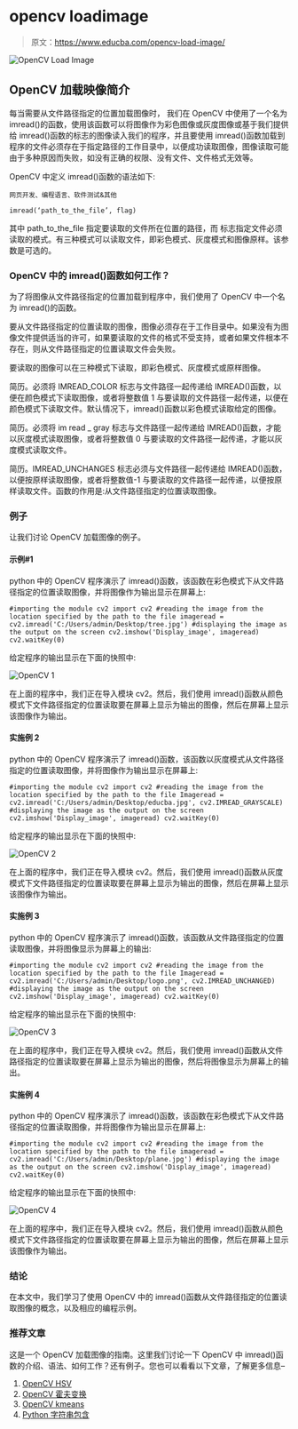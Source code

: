 # opencv loadimage

> 原文：<https://www.educba.com/opencv-load-image/>

![OpenCV Load Image](img/d97ed81be02d241d3e00a76e986c038b.png)



## OpenCV 加载映像简介

每当需要从文件路径指定的位置加载图像时， 我们在 OpenCV 中使用了一个名为 imread()的函数，使用该函数可以将图像作为彩色图像或灰度图像或基于我们提供给 imread()函数的标志的图像读入我们的程序，并且要使用 imread()函数加载到程序的文件必须存在于指定路径的工作目录中，以便成功读取图像，图像读取可能由于多种原因而失败，如没有正确的权限、没有文件、文件格式无效等。

OpenCV 中定义 imread()函数的语法如下:

<small>网页开发、编程语言、软件测试&其他</small>

`imread(‘path_to_the_file’, flag)`

其中 path_to_the_file 指定要读取的文件所在位置的路径，而
标志指定文件必须读取的模式。有三种模式可以读取文件，即彩色模式、灰度模式和图像原样。该参数是可选的。

### OpenCV 中的 imread()函数如何工作？

为了将图像从文件路径指定的位置加载到程序中，我们使用了 OpenCV 中一个名为 imread()的函数。

要从文件路径指定的位置读取的图像，图像必须存在于工作目录中。如果没有为图像文件提供适当的许可，如果要读取的文件的格式不受支持，或者如果文件根本不存在，则从文件路径指定的位置读取文件会失败。

要读取的图像可以在三种模式下读取，即彩色模式、灰度模式或原样图像。

简历。必须将 IMREAD_COLOR 标志与文件路径一起传递给 IMREAD()函数，以便在颜色模式下读取图像，或者将整数值 1 与要读取的文件路径一起传递，以便在颜色模式下读取文件。默认情况下，imread()函数以彩色模式读取给定的图像。

简历。必须将 im read _ gray 标志与文件路径一起传递给 IMREAD()函数，才能以灰度模式读取图像，或者将整数值 0 与要读取的文件路径一起传递，才能以灰度模式读取文件。

简历。IMREAD_UNCHANGES 标志必须与文件路径一起传递给 IMREAD()函数，以便按原样读取图像，或者将整数值-1 与要读取的文件路径一起传递，以便按原样读取文件。函数的作用是:从文件路径指定的位置读取图像。

### 例子

让我们讨论 OpenCV 加载图像的例子。

#### 示例#1

python 中的 OpenCV 程序演示了 imread()函数，该函数在彩色模式下从文件路径指定的位置读取图像，并将图像作为输出显示在屏幕上:

`#importing the module cv2
import cv2
#reading the image from the location specified by the path to the file
imageread = cv2.imread('C:/Users/admin/Desktop/tree.jpg')
#displaying the image as the output on the screen
cv2.imshow('Display_image', imageread)
cv2.waitKey(0)`

给定程序的输出显示在下面的快照中:

![OpenCV 1](img/c0f676b5110f97e189c4606ddb0bee46.png)



在上面的程序中，我们正在导入模块 cv2。然后，我们使用 imread()函数从颜色模式下文件路径指定的位置读取要在屏幕上显示为输出的图像，然后在屏幕上显示该图像作为输出。

#### 实施例 2

python 中的 OpenCV 程序演示了 imread()函数，该函数以灰度模式从文件路径指定的位置读取图像，并将图像作为输出显示在屏幕上:

`#importing the module cv2
import cv2
#reading the image from the location specified by the path to the file
Imageread = cv2.imread('C:/Users/admin/Desktop/educba.jpg', cv2.IMREAD_GRAYSCALE)
#displaying the image as the output on the screen
cv2.imshow('Display_image', imageread)
cv2.waitKey(0)`

给定程序的输出显示在下面的快照中:

![OpenCV 2](img/e98d54670a314404ab2fa35c4a68e242.png)



在上面的程序中，我们正在导入模块 cv2。然后，我们使用 imread()函数从灰度模式下文件路径指定的位置读取要在屏幕上显示为输出的图像，然后在屏幕上显示该图像作为输出。

#### 实施例 3

python 中的 OpenCV 程序演示了 imread()函数，该函数从文件路径指定的位置读取图像，并将图像显示为屏幕上的输出:

`#importing the module cv2
import cv2
#reading the image from the location specified by the path to the file
Imageread = cv2.imread('C:/Users/admin/Desktop/logo.png', cv2.IMREAD_UNCHANGED)
#displaying the image as the output on the screen
cv2.imshow('Display_image', imageread)
cv2.waitKey(0)`

给定程序的输出显示在下面的快照中:

![OpenCV 3](img/d73007746e1ba944ab972437e72ed56f.png)



在上面的程序中，我们正在导入模块 cv2。然后，我们使用 imread()函数从文件路径指定的位置读取要在屏幕上显示为输出的图像，然后将图像显示为屏幕上的输出。

#### 实施例 4

python 中的 OpenCV 程序演示了 imread()函数，该函数在彩色模式下从文件路径指定的位置读取图像，并将图像作为输出显示在屏幕上:

`#importing the module cv2
import cv2
#reading the image from the location specified by the path to the file
imageread = cv2.imread('C:/Users/admin/Desktop/plane.jpg')
#displaying the image as the output on the screen
cv2.imshow('Display_image', imageread)
cv2.waitKey(0)`

给定程序的输出显示在下面的快照中:

![OpenCV 4](img/70d141a83c3da0291c2af68166900897.png)



在上面的程序中，我们正在导入模块 cv2。然后，我们使用 imread()函数从颜色模式下文件路径指定的位置读取要在屏幕上显示为输出的图像，然后在屏幕上显示该图像作为输出。

### 结论

在本文中，我们学习了使用 OpenCV 中的 imread()函数从文件路径指定的位置读取图像的概念，以及相应的编程示例。

### 推荐文章

这是一个 OpenCV 加载图像的指南。这里我们讨论一下 OpenCV 中 imread()函数的介绍、语法、如何工作？还有例子。您也可以看看以下文章，了解更多信息–

1.  [OpenCV HSV](https://www.educba.com/opencv-hsv/)
2.  [OpenCV 霍夫变换](https://www.educba.com/opencv-hough-transform/)
3.  [OpenCV kmeans](https://www.educba.com/opencv-kmeans/)
4.  [Python 字符串包含](https://www.educba.com/python-string-contains/)






